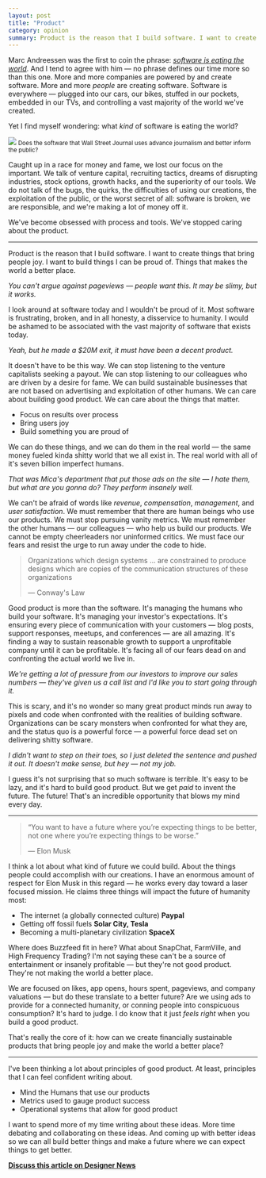 ```yaml
---
layout: post
title: "Product"
category: opinion
summary: Product is the reason that I build software. I want to create things that bring people joy. I want to build things I can be proud of. Things that makes the world a better place.
---
```


Marc Andreessen was the first to coin the phrase: *[software is eating the world](http://online.wsj.com/news/articles/SB10001424053111903480904576512250915629460)*. And I tend to agree with him — no phrase defines our time more so than this one. More and more companies are powered by and create software. More and more *people* are creating software. Software is everywhere — plugged into our cars, our bikes, stuffed in our pockets, embedded in our TVs, and controlling a vast majority of the world we've created.

Yet I find myself wondering: what *kind* of software is eating the world?

<div class="figure">
  <img src="http://assets.warpspire.com/images/product/wsj.jpg">
  <small>Does the software that Wall Street Journal uses advance journalism and better inform the public?</small>
</div>

Caught up in a race for money and fame, we lost our focus on the important. We talk of venture capital, recruiting tactics, dreams of disrupting industries, stock options, growth hacks, and the superiority of our tools. We do not talk of the bugs, the quirks, the difficulties of using our creations, the exploitation of the public, or the worst secret of all: software is broken, we are responsible, and we're making a lot of money off it.

We've become obsessed with process and tools. We've stopped caring about the product.

---

Product is the reason that I build software. I want to create things that bring people joy. I want to build things I can be proud of. Things that makes the world a better place.

*You can't argue against pageviews — people want this. It may be slimy, but it works.*

I look around at software today and I wouldn't be proud of it. Most software is frustrating, broken, and in all honesty, a disservice to humanity.  I would be ashamed to be associated with the vast majority of software that exists today.

*Yeah, but he made a $20M exit, it must have been a decent product.*

It doesn't have to be this way. We can stop listening to the venture capitalists seeking a payout. We can stop listening to our colleagues who are driven by a desire for fame. We can build sustainable businesses that are not based on advertising and exploitation of other humans. We can care about building good product. We can care about the things that matter.

* Focus on results over process
* Bring users joy
* Build something you are proud of

We can do these things, and we can do them in the real world — the same money fueled kinda shitty world that we all exist in. The real world with all of it's seven billion imperfect humans.

*That was Mica's department that put those ads on the site — I hate them, but what are you gonna do? They perform insanely well.*

We can't be afraid of words like *revenue*, *compensation*, *management*, and *user satisfaction*. We must remember that there are human beings who use our products. We must stop pursuing vanity metrics. We must remember the other humans — our colleagues — who help us build our products. We cannot be empty cheerleaders nor uninformed critics. We must face our fears and resist the urge to run away under the code to hide.

> Organizations which design systems ... are constrained to produce designs which are copies of the communication structures of these organizations
>
> — Conway's Law

Good product is more than the software. It's managing the humans who build your software. It's managing your investor's expectations. It's ensuring every piece of communication with your customers — blog posts, support responses, meetups, and conferences — are all amazing. It's finding a way to sustain reasonable growth to support a unprofitable company until it can be profitable. It's facing all of our fears dead on and confronting the actual world we live in.

*We're getting a lot of pressure from our investors to improve our sales numbers — they've given us a call list and I'd like you to start going through it.*

This is scary, and it's no wonder so many great product minds run away to pixels and code when confronted with the realities of building software. Organizations can be scary monsters when confronted for what they are, and the status quo is a powerful force — a powerful force dead set on delivering shitty software.

*I didn't want to step on their toes, so I just deleted the sentence and pushed it out. It doesn't make sense, but hey — not my job.*

I guess it's not surprising that so much software is terrible. It's easy to be lazy, and it's hard to build good product. But we get *paid* to invent the future. The future! That's an incredible opportunity that blows my mind every day.

----

> “You want to have a future where you’re expecting things to be better, not one where you’re expecting things to be worse.”
>
> — Elon Musk

I think a lot about what kind of future we could build. About the things people could accomplish with our creations. I have an enormous amount of respect for Elon Musk in this regard — he works every day toward a laser focused mission. He claims three things will impact the future of humanity most:

* The internet (a globally connected culture) **Paypal**
* Getting off fossil fuels **Solar City, Tesla**
* Becoming a multi-planetary civilization **SpaceX**

Where does Buzzfeed fit in here? What about SnapChat, FarmVille, and High Frequency Trading? I'm not saying these can't be a source of entertainment or insanely profitable — but they're not good product. They're not making the world a better place.

We are focused on likes, app opens, hours spent, pageviews, and company valuations — but do these translate to a better future? Are we using ads to provide for a connected humanity, or conning people into conspicuous consumption? It's hard to judge. I do know that it just *feels right* when you build a good product.

That's really the core of it: how can we create financially sustainable products that bring people joy and make the world a better place?

----

I've been thinking a lot about principles of good product. At least, principles that I can feel confident writing about.

* Mind the Humans that use our products
* Metrics used to gauge product success
* Operational systems that allow for good product

I want to spend more of my time writing about these ideas. More time debating and collaborating on these ideas. And coming up with better ideas so we can all build better things and make a future where we can expect things to get better.

**[Discuss this article on Designer News](https://news.layervault.com/stories/12355-product-by-kyle-neath)**
